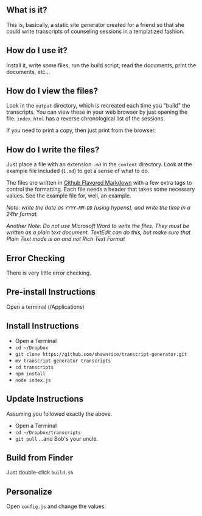 ## What is it?
This is, basically, a static site generator created for a friend so that she could write transcripts of counseling sessions in a templatized fashion.

## How do I use it?
Install it, write some files, run the build script, read the documents, print the documents, etc...

## How do I view the files?
Look in the `output` directory, which is recreated each time you "build" the transcripts. You can view these in your web browser by just opening the file. `index.html` has a reverse chronological list of the sessions.

If you need to print a copy, then just print from the browser.

## How do I write the files?
Just place a file with an extension `.md` in the `content` directory. Look at the example file included (`1.md`) to get a sense of what to do.

The files are written in [Github Flavored Markdown](https://guides.github.com/features/mastering-markdown/) with a few extra tags to control the formatting. Each file needs a header that takes some necessary values. See the example file for, well, an example.

_Note: write the date as `YYYY-MM-DD` (using hypens), and write the time in a 24hr format._

_Another Note: Do not use Microsoft Word to write the files. They must be written as a plain text document. TextEdit can do this, but make sure that Plain Text mode is on and not Rich Text Format_ 

## Error Checking
There is very little error checking.

## Pre-install Instructions
Open a terminal (/Applications)

## Install Instructions

* Open a Terminal
* `cd ~/Dropbox`
* `git clone https://github.com/shawnrice/transcript-generator.git`
* `mv transcript-generator transcripts`
* `cd transcripts`
* `npm install`
* `node index.js`

## Update Instructions
Assuming you followed exactly the above.
* Open a Terminal
* `cd ~/Dropbox/transcripts`
* `git pull`
...and Bob's your uncle.


## Build from Finder
Just double-click `build.sh`

## Personalize
Open `config.js` and change the values.

